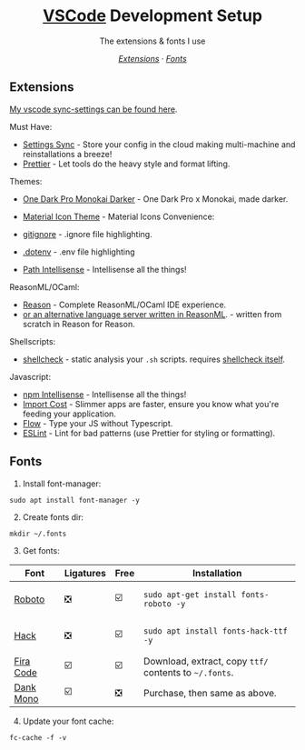 <h1 align="center"><a href="https://code.visualstudio.com/download">VSCode</a> Development Setup</h1>

<p align="center">The extensions & fonts I use</p>

<p align="center">
    <em>
     <a href="#extensions">Extensions</a>
    · <a href="#fonts">Fonts</a>
    </em>
</p>

## Extensions

[My vscode sync-settings can be found here](https://gist.github.com/jthegedus/543979bdd5026834c9cebbf2e0e2d25e#file-settings-json).

Must Have:

- [Settings Sync](https://marketplace.visualstudio.com/items?itemName=Shan.code-settings-sync) - Store your config in the cloud making multi-machine and reinstallations a breeze!
- [Prettier](https://marketplace.visualstudio.com/items?itemName=esbenp.prettier-vscode) - Let tools do the heavy style and format lifting.

Themes:

- [One Dark Pro Monokai Darker](https://marketplace.visualstudio.com/items?itemName=eserozvataf.one-dark-pro-monokai-darker) - One Dark Pro x Monokai, made darker.
- [Material Icon Theme](https://marketplace.visualstudio.com/items?itemName=PKief.material-icon-theme) - Material Icons
  Convenience:

- [gitignore](https://marketplace.visualstudio.com/items?itemName=codezombiech.gitignore) - .ignore file highlighting.
- [.dotenv](https://marketplace.visualstudio.com/items?itemName=mikestead.dotenv) - .env file highlighting
- [Path Intellisense](https://marketplace.visualstudio.com/items?itemName=christian-kohler.path-intellisense) - Intellisense all the things!

ReasonML/OCaml:

- [Reason](https://github.com/reasonml-editor/vscode-reasonml) - Complete ReasonML/OCaml IDE experience.
- [or an alternative language server written in ReasonML](https://marketplace.visualstudio.com/items?itemName=jaredly.reason-vscode). - written from scratch in Reason for Reason.

Shellscripts:

- [shellcheck](https://marketplace.visualstudio.com/items?itemName=timonwong.shellcheck) - static analysis your `.sh` scripts. requires [shellcheck itself](https://github.com/koalaman/shellcheck#shellcheck---a-shell-script-static-analysis-tool).

Javascript:

- [npm Intellisense](https://marketplace.visualstudio.com/items?itemName=christian-kohler.npm-intellisense) - Intellisense all the things!
- [Import Cost](https://marketplace.visualstudio.com/items?itemName=wix.vscode-import-cost) - Slimmer apps are faster, ensure you know what you're feeding your application.
- [Flow](https://marketplace.visualstudio.com/items?itemName=flowtype.flow-for-vscode) - Type your JS without Typescript.
- [ESLint](https://marketplace.visualstudio.com/items?itemName=dbaeumer.vscode-eslint) - Lint for bad patterns (use Prettier for styling or formatting).

## Fonts

1.  Install font-manager:

```shell
sudo apt install font-manager -y
```

2.  Create fonts dir:

```shell
mkdir ~/.fonts
```

3.  Get fonts:

| Font                                               | Ligatures                     | Free                          | Installation                                               |
| -------------------------------------------------- | ----------------------------- | ----------------------------- | ---------------------------------------------------------- |
| [Roboto](https://fonts.google.com/specimen/Roboto) | :negative_squared_cross_mark: | :ballot_box_with_check:       | <pre><code>sudo apt-get install fonts-roboto -y</code></pre>  |
| [Hack](https://github.com/source-foundry/Hack)     | :negative_squared_cross_mark: | :ballot_box_with_check:       | <pre><code>sudo apt install fonts-hack-ttf -y</code></pre> |
| [Fira Code](https://github.com/tonsky/FiraCode)    | :ballot_box_with_check:       | :ballot_box_with_check:       | Download, extract, copy `ttf/` contents to `~/.fonts`.     |
| [Dank Mono](https://dank.sh/)                      | :ballot_box_with_check:       | :negative_squared_cross_mark: | Purchase, then same as above.                              |

4.  Update your font cache:

```shell
fc-cache -f -v
```